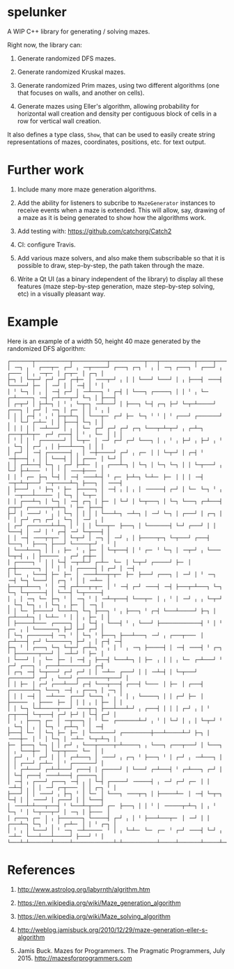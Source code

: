 # spelunker

A WIP C++ library for generating / solving mazes.

Right now, the library can:

1. Generate randomized DFS mazes.

2. Generate randomized Kruskal mazes.

3. Generate randomized Prim mazes, using two different algorithms (one that focuses on walls, and another on cells).

4. Generate mazes using Eller's algorithm, allowing probability for horizontal wall creation and density per contiguous block of cells in a row for vertical wall creation.

It also defines a type class, `Show`, that can be used to easily create string representations of mazes, coordinates, positions, etc. for text output.

# Further work

1. Include many more maze generation algorithms.

2. Add the ability for listeners to subcribe to `MazeGenerator` instances to receive events when a maze is extended. This will allow, say, drawing of a maze as it is being generated to show how the algorithms work.

3. Add testing with: https://github.com/catchorg/Catch2

4. CI: configure Travis.

5. Add various maze solvers, and also make them subscribable so that it is possible to draw, step-by-step, the path taken through the maze.

5. Write a Qt UI (as a binary independent of the library) to display all these features (maze step-by-step generation, maze step-by-step solving, etc) in a visually pleasant way.

# Example

Here is an example of a width 50, height 40 maze generated by the randomized DFS algorithm:

```
┌───────┬───────────┬───────────┬───────────┬───┬───────────┬─────┬─────────┬─────────┬───────┬─────┐ 
│ ╶─┐ ╷ ╵ ┌───┬─╴ ┌─┘ ╷ ╶─┬─────┘ ┌───┐ ┌─┐ ╵ ╷ │ ╶─┐ ┌───┐ ╵ ┌───┘ ╷ ┌───╴ │ ╷ ╶─┬─╴ │ ┌─┬─╴ │ ┌─┐ │ 
├─┐ │ └─┬─┘ ┌─┘ ┌─┘ ┌─┼─╴ │ ╶───┬─┘ ╷ │ │ └───┘ └───┘ │ ╷ ├───┤ ╶───┤ └─────┘ ├─╴ │ ╶─┘ │ │ ╶─┤ │ ╵ │ 
│ ╵ └─┐ │ ╷ │ ╶─┤ ┌─┘ │ ╶─┴───┐ ╵ ┌─┤ │ └───┐ ┌─────┐ │ │ ╵ ╷ └─╴ ┌─┴─────┐ ╶─┤ ┌─┴───┬─┘ └─┐ │ ├───┤ 
│ ┌─┬─┘ │ ├─┴─┐ │ ╵ ╷ └─┬─┐ ╶─┴───┘ │ ├───┐ └─┤ ┌─┐ ├─┘ └─┬─┴─────┘ ┌───┐ │ ┌─┘ │ ╶─┐ │ ┌─╴ │ │ ╵ ╷ │ 
│ │ │ ┌─┤ ╵ ╷ ╵ ├─┬─┴─┐ │ └───┬─╴ ┌─┘ ├─╴ └─┐ ╵ ╵ │ ╵ ┌───┘ ┌───────┘ ╷ ╵ └─┘ ┌─┴─╴ │ │ ├───┤ └─┐ │ │ 
│ │ │ │ │ ╶─┴───┘ │ ╷ │ └─╴ ┌─┘ ┌─┘ ┌─┘ ┌─┐ └───┬─┴─┬─┘ ╷ ┌─┴─┐ ┌───┬─┴─┬─╴ ┌─┘ ┌───┤ │ ╵ ╷ └─╴ │ │ │ 
│ ╵ │ │ ╵ ┌───────┘ │ └─┬─╴ │ ╶─┘ ┌─┘ ┌─┘ └───┐ │ ╷ ╵ ╷ ├─┘ ╷ ├─┘ ╷ ╵ ╷ └─┐ │ ┌─┘ ╷ │ ├───┴───┐ │ │ │ 
│ ┌─┘ │ ╶─┤ ┌───────┤ ╷ │ ╶─┼─────┘ ┌─┘ ╷ ┌─╴ │ │ └─┬─┘ │ ┌─┤ ╵ ╶─┼───┤ ╷ │ │ └───┤ │ │ ┌───╴ │ └─┘ │ 
│ │ ┌─┴───┤ └─┐ ╷ ┌─┘ ├─┴─╴ │ ╷ ┌───┴─┐ │ └─┐ │ └─┐ └─┐ │ │ └─┬───┘ ╷ └─┘ ├─┴───╴ ╵ │ ╵ │ ╶───┼───╴ │ 
│ │ ╵ ┌─╴ ├─┐ └─┤ │ ╶─┤ ╶───┴─┤ ╵ ┌─╴ ├─┴─┐ └─┴─╴ ├─╴ │ │ │ ╶─┤ ╶─┬─┴─┬───┘ ╶─┬─────┴─┐ ├───┐ │ ╶───┤ 
│ ├───┘ ╷ ╵ ├─┐ ╵ ├─╴ ├─────┐ │ ╶─┤ ╷ │ ╷ │ ╶─────┤ ┌─┘ │ └─╴ └─┐ ╵ ╷ ╵ ╶─┬───┴─────╴ │ └─┐ │ └─┬─╴ │ 
│ │ ┌───┴─┐ │ └─┐ │ ╶─┤ ┌─┐ │ ├─╴ │ └─┘ │ └─┬───┐ │ └─┐ └───┐ ┌─┴───┤ ┌─┬─┘ ┌───────┬─┴─┐ ╵ ├─╴ ├───┤ 
├─┘ │ ╶───┘ ╵ ╷ │ └─┐ │ │ │ │ └───┴─┐ ╶─┴─┐ │ ╶─┘ └─┐ │ ┌───┘ │ ┌─┐ │ ╵ │ ┌─┘ ┌─┐ ┌─┘ ╷ └─┐ │ ╶─┘ ╷ │ 
│ ┌─┘ ┌───────┴─┴─┐ │ ╵ │ │ └───┬─╴ ├───┐ │ └───────┤ └─┘ ┌───┘ │ │ └───┤ │ ╶─┘ │ ╵ ┌─┤ ╶─┘ └─┬───┤ │ 
│ │ ╶─┤ ╶───┬─┬─╴ │ └─┬─┘ │ ╶─┐ │ ╶─┘ ╷ │ ├─────┬─┐ └─┬───┘ ┌───┤ └───┐ ╵ ├───┐ ├───┘ └─────┬─┘ ╷ ╵ │ 
│ └───┴───┐ │ │ ╷ ├─╴ ╵ ╷ ├─╴ │ └─┬───┤ │ ╵ ┌─╴ ╵ └─┐ │ ╶─┬─┘ ╷ └───╴ └─┬─┤ ╷ │ ├─────╴ ╷ ┌─┘ ┌─┼─╴ │ 
│ ┌─────┐ ╵ │ │ └─┤ ╶─┬─┴─┘ ┌─┴─╴ └─╴ │ └─┬─┘ ┌─────┘ ├─╴ │ ┌─┼───────┐ │ ╵ │ ╵ │ ┌─────┤ │ ┌─┘ │ ╶─┤ 
│ └─╴ ╷ └───┤ ├─╴ ├─╴ │ ╶───┴───┬─┬─╴ ├─╴ ├───┘ ┌───┐ │ ╶─┘ │ ╵ ╶─┐ ╶─┤ └─┐ └───┘ │ ┌─┐ ╵ │ │ ╶─┴─╴ │ 
├───┬─┴───┐ ╵ │ ╶─┤ ┌─┴───┬─┬─╴ │ ╵ ╶─┤ ┌─┘ ╶───┤ ╶─┤ ├───┬─┴───┐ └─┐ └─┐ └─┬─────┤ │ └───┤ └─┬─────┤ 
│ ╷ │ ╶─┐ └─╴ ├─┐ ╵ │ ╶─┐ ╵ │ ╶─┴─┬───┤ └───┬─╴ │ ╷ ╵ │ ╶─┘ ╷ ╷ └─┬─┘ ╷ └─┐ └─┐ ╷ │ └─┐ ╷ ├─╴ │ ╶─┐ │ 
│ │ └─╴ ├─────┘ └───┴─┐ └─┐ ├───┐ ╵ ╷ ├───┐ ╵ ┌─┤ └───┴─────┘ ├─┐ │ ┌─┴───┴─┐ │ └─┴─╴ ╵ │ │ ╷ ├─╴ │ │ 
│ ├─────┴───╴ ┌─────┐ │ ╷ └─┤ ╷ └───┤ ╵ ╷ └───┘ ├─────────────┤ ╵ │ ╵ ┌─╴ ╷ │ └───────┐ ├─┘ ├─┘ ┌─┘ │ 
│ └─┐ ┌───────┤ ╶─┐ ╵ │ └─┐ ╵ ├───┐ ├───┴───┐ ╶─┘ ╷ ┌───┬───╴ │ ┌─┴───┤ ┌─┘ └───────┐ ├─┘ ╷ │ ┌─┤ ╶─┤ 
├─┐ ╵ │ ┌───┐ └─┐ └─┬─┘ ┌─┴─┐ ╵ ╷ │ ╵ ╷ ╶─┐ ├─────┤ │ ╶─┤ ╶───┤ ╵ ┌─┐ ╵ ├───────┬───┘ │ ╶─┴─┘ ╵ ├─╴ │ 
│ └───┘ │ ╷ └─╴ ├─╴ │ ╶─┤ ╷ ├───┤ └───┴─┐ │ ├─╴ ╷ │ │ ╷ └─╴ ┌─┴───┘ ╵ ┌─┘ ┌───┐ ╵ ┌───┴─────────┘ ┌─┤ 
│ ┌─┐ ╶─┤ └─┬───┘ ┌─┘ ┌─┘ │ │ ╶─┴─╴ ┌───┘ │ │ ╶─┴─┤ │ └─┬───┘ ┌───────┘ ┌─┘ ╷ └───┘ ┌─────────┬───┘ │ 
│ │ ├─╴ │ ┌─┘ ┌───┴───┘ ┌─┤ └───┬───┤ ┌───┤ └───╴ │ ├─╴ │ ┌───┤ ┌───────┴─┐ └───┐ ╶─┤ ╷ ┌───┐ │ ╶─┐ │ 
│ │ │ ╶─┤ │ ╶─┴───╴ ┌───┘ └───┐ ╵ ╷ ╵ │ ╷ └─────┐ │ │ ┌─┘ ├─╴ │ ├─────╴ ╷ ├───╴ ├─╴ │ │ │ ╷ │ ├─╴ │ │ 
│ │ └─┐ └─┴─────┬───┘ ╶───┬─┐ ├───┴───┴─┘ ╷ ┌───┤ │ │ │ ┌─┘ ╷ │ ╵ ┌─┬───┤ └─┬───┤ ┌─┘ ├─┘ │ └─┤ ┌─┘ │ 
│ ╵ ╷ ├───┐ ┌─╴ │ ╶─┬───┐ │ ╵ └─╴ ┌───────┴─┘ ╷ ╵ │ └─┘ │ ╷ │ └─┬─┘ ╵ ╷ └─┐ │ ╷ │ └─┐ ╵ ┌─┴─┐ ╵ │ ╶─┤ 
├───┤ └─╴ │ └─┐ ├─╴ ├─╴ │ └───────┘ ┌─────────┼───┴─────┴─┘ ├─┐ │ ╶───┼─╴ │ ╵ │ └─┐ │ ╶─┴─╴ └─┬─┴─┐ │ 
├─╴ ├───┐ └─┐ │ │ ┌─┘ ╷ └───┬─────┬─┴─────┐ ╷ └───┐ ┌───┬───┘ │ └───┐ │ ╷ └───┼─╴ │ └─┬─┬───╴ └─╴ │ │ 
│ ┌─┘ ╷ ╵ ┌─┘ │ │ ╵ ┌─┴───┐ │ ╶───┘ ╷ ┌─┐ ╵ ├───┐ ╵ │ ┌─┘ ╷ ╶─┴───┐ │ │ │ ┌───┘ ┌─┴─╴ │ ╵ ┌───────┘ │ 
│ ╵ ┌─┴───┘ ┌─┴─┴───┘ ┌───┤ │ ┌─────┘ │ └───┘ ┌─┴───┤ ╵ ┌─┴───┐ ┌─┘ │ │ └─┤ ┌───┤ ╶───┴───┤ ┌─────┐ │ 
│ ╶─┤ ╷ ┌───┘ ┌───┐ ╶─┤ ╷ │ └─┤ ┌─────┘ ╶─────┤ ╷ ╶─┘ ┌─┘ ┌─╴ │ │ ╶─┴─┤ ╷ │ │ ╶─┘ ┌─┬───╴ │ │ ┌─┐ ╵ │ 
├───┘ │ │ ╶───┘ ╷ ├─┐ ╵ │ └─╴ │ └───┐ ╶───┬─┐ │ ├─────┴─╴ │ ╶─┤ └─┬─┐ └─┤ │ │ ╶───┘ │ ┌───┘ │ │ └───┤ 
│ ╶───┴─┴───┬───┤ ╵ └───┴─┬───┘ ┌─╴ ├───┐ │ │ ╵ │ ╶─────┬─┴─┐ │ ╷ ╵ └─┐ ╵ │ └─┬───┬─┘ │ ╶─┐ │ ├───╴ │ 
│ ┌───┐ ┌─╴ │ ╷ ├───────┐ └─────┤ ┌─┘ ╷ │ ╵ ├───┴───┬─╴ │ ╶─┘ │ │ ┌───┴─┐ └─┐ ╵ ╷ ╵ ┌─┴─╴ │ │ ╵ ┌─┐ │ 
│ ╵ ╷ │ └───┘ │ ╵ ╶─┐ ╶─┴─────╴ ╵ │ ╷ └─┴─╴ └─╴ ┌─╴ ╵ ┌─┘ ╶───┤ └─┘ ╷ ╶─┴─╴ └───┴───┴─────┘ ├───┘ ╵ │ 
└───┴─┴───────┴─────┴─────────────┴─┴───────────┴─────┴───────┴─────┴───────────────────────┴───────┘ 
```

# References

1. http://www.astrolog.org/labyrnth/algrithm.htm

2. https://en.wikipedia.org/wiki/Maze_generation_algorithm

3. https://en.wikipedia.org/wiki/Maze_solving_algorithm

4. http://weblog.jamisbuck.org/2010/12/29/maze-generation-eller-s-algorithm

5. Jamis Buck. Mazes for Programmers. The Pragmatic Programmers, July 2015. http://mazesforprogrammers.com
